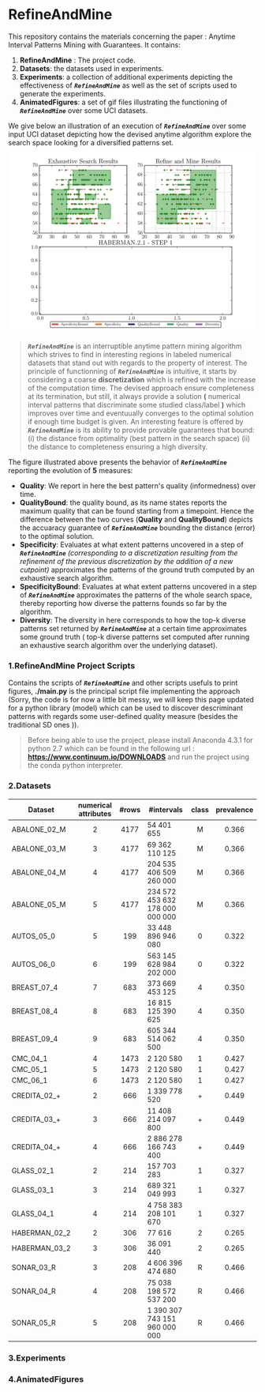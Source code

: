 # RefineAndMine


This repository contains the materials concerning the paper : Anytime Interval Patterns Mining with Guarantees. It contains:
1. **RefineAndMine** : The project code.
2. **Datasets**: the datasets used in experiments.
3. **Experiments**: a collection of additional experiments depicting the effectiveness of ___`RefineAndMine`___ as well as the set of scripts used to generate the experiments.
4. **AnimatedFigures**: a set of gif files illustrating the functioning of  ___`RefineAndMine`___ over some UCI datasets.

We give below an illustration of an execution of ___`RefineAndMine`___ over some input UCI dataset depicting how the devised anytime algorithm explore the search space looking for a diversified patterns set. 
![](figures/HABERMAN_2_1.gif)


>___`RefineAndMine`___ is an interruptible anytime pattern mining algorithm which strives to find in interesting regions in labeled numerical datasets that stand out with regards to the property of interest. The principle of functionning of ___`RefineAndMine`___ is intuitive, it starts by considering a coarse __discretization__ which is refined with the increase of the computation time. The devised approach ensure completeness at its termination, but still, it always provide a solution **(** numerical interval patterns that discriminate some studied class/label **)** which improves over time and eventuually converges to the optimal solution if enough time budget is given. An interesting feature is offered by ___`RefineAndMine`___ is its ability to provide provable guarantees that bound: (i) the distance from optimality (best pattern in the search space) (ii) the distance to completeness ensuring a high diversity.

The figure illustrated above presents the behavior of ___`RefineAndMine`___  reporting the evolution of __5__ measures:
 * __Quality__:  We report in here the best pattern's quality (informedness) over time. 
 * __QualityBound__: the quality bound, as its name states reports the maximum quality that can be found starting from a timepoint. Hence the difference between the two curves (__Quality__ and __QualityBound__) depicts the accuaracy guarantee of ___`RefineAndMine`___ bounding the distance (error) to the optimal solution.
 * __Specificity__: Evaluates at what extent patterns uncovered in a step of ___`RefineAndMine`___  _(corresponding to a discretization resulting from the refinement of the previous discretization by the addition of a new cutpoint)_ approximates the patterns of the ground truth computed by an exhaustive search algorithm. 
 * __SpecificityBound__: Evaluates at what extent patterns uncovered in a step of ___`RefineAndMine`___ approximates the patterns of the whole search space, thereby reporting how diverse the patterns founds so far by the algorithm.  
 *  __Diversity__: The diversity in here corresponds to how the top-k diverse patterns set returned by ___`RefineAndMine`___ at a certain time approximates some ground truth ( top-k diverse patterns set computed after running an exhaustive search algorithm over the underlying dataset).

### 1.**RefineAndMine** Project Scripts

Contains the scripts of  ___`RefineAndMine`___ and other scripts usefuls to print figures, **./main.py** is the principal script file implementing the approach (Sorry, the code is for now a little bit messy, we will keep this page updated for a python library (model) which can be used to discover descriminant patterns with regards some user-defined quality measure (besides the traditional SD ones )).

> Before being able to use the project, please install Anaconda 4.3.1 for python 2.7 which can be found in the following url : **https://www.continuum.io/DOWNLOADS** and run the project using the conda python interpreter. 

### 2.**Datasets**
| Dataset         	| numerical attributes 	| #rows 	| #intervals                       	| class 	| prevalence 	|
|-----------------	|:--------------------:	|:----:	|---------------------------------	|:-----:	|:----------:	|
| ABALONE\_02\_M  	|           2          	| 4177 	|                      54 401 655 	|   M   	|    0.366   	|
| ABALONE\_03\_M  	|           3          	| 4177 	|                  69 362 110 125 	|   M   	|    0.366   	|
| ABALONE\_04\_M  	|           4          	| 4177 	|         204 535 406 509 260 000 	|   M   	|    0.366   	|
| ABALONE\_05\_M  	|           5          	| 4177 	| 234 572 453 632 178 000 000 000 	|   M   	|    0.366   	|
| AUTOS\_05\_0    	|           5          	|  199 	|              33 448 896 946 080 	|   0   	|    0.322   	|
| AUTOS\_06\_0    	|           6          	|  199 	|         563 145 628 984 202 000 	|   0   	|    0.322   	|
| BREAST\_07\_4   	|           7          	|  683 	|                 373 669 453 125 	|   4   	|    0.350   	|
| BREAST\_08\_4   	|           8          	|  683 	|              16 815 125 390 625 	|   4   	|    0.350   	|
| BREAST\_09\_4   	|           9          	|  683 	|             605 344 514 062 500 	|   4   	|    0.350   	|
| CMC\_04\_1      	|           4          	| 1473 	|                       2 120 580 	|   1   	|    0.427   	|
| CMC\_05\_1      	|           5          	| 1473 	|                       2 120 580 	|   1   	|    0.427   	|
| CMC\_06\_1      	|           6          	| 1473 	|                       2 120 580 	|   1   	|    0.427   	|
| CREDITA\_02\_+  	|           2          	|  666 	|                   1 339 778 520 	|   +   	|    0.449   	|
| CREDITA\_03\_+  	|           3          	|  666 	|              11 408 214 097 800 	|   +   	|    0.449   	|
| CREDITA\_04\_+  	|           4          	|  666 	|           2 886 278 166 743 400 	|   +   	|    0.449   	|
| GLASS\_02\_1    	|           2          	|  214 	|                     157 703 283 	|   1   	|    0.327   	|
| GLASS\_03\_1    	|           3          	|  214 	|                 689 321 049 993 	|   1   	|    0.327   	|
| GLASS\_04\_1    	|           4          	|  214 	|           4 758 383 208 101 670 	|   1   	|    0.327   	|
| HABERMAN\_02\_2 	|           2          	|  306 	|                          77 616 	|   2   	|    0.265   	|
| HABERMAN\_03\_2 	|           3          	|  306 	|                      36 091 440 	|   2   	|    0.265   	|
| SONAR\_03\_R    	|           3          	|  208 	|               4 606 396 474 680 	|   R   	|    0.466   	|
| SONAR\_04\_R    	|           4          	|  208 	|          75 038 198 572 537 200 	|   R   	|    0.466   	|
| SONAR\_05\_R    	|           5          	|  208 	|   1 390 307 743 151 960 000 000 	|   R   	|    0.466   	|

### 3.**Experiments**


### 4.**AnimatedFigures**








